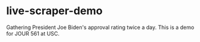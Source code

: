 # live-scraper-demo
Gathering President Joe Biden's approval rating twice a day. This is a demo for JOUR 561 at USC. 
